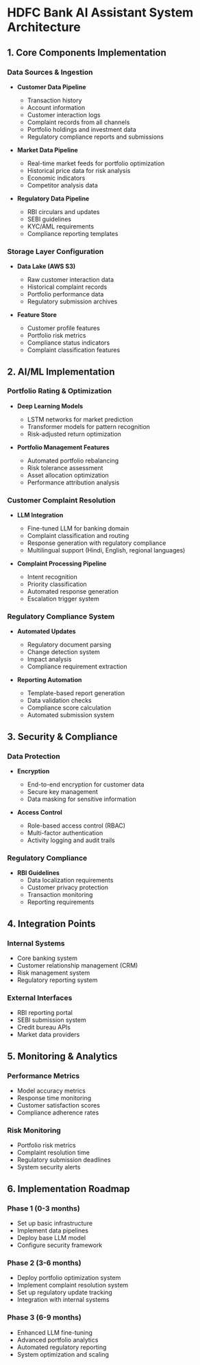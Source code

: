 # HDFC Bank AI Assistant System Architecture

## 1. Core Components Implementation

### Data Sources & Ingestion
- **Customer Data Pipeline**
  - Transaction history
  - Account information
  - Customer interaction logs
  - Complaint records from all channels
  - Portfolio holdings and investment data
  - Regulatory compliance reports and submissions

- **Market Data Pipeline**
  - Real-time market feeds for portfolio optimization
  - Historical price data for risk analysis
  - Economic indicators
  - Competitor analysis data

- **Regulatory Data Pipeline**
  - RBI circulars and updates
  - SEBI guidelines
  - KYC/AML requirements
  - Compliance reporting templates

### Storage Layer Configuration
- **Data Lake (AWS S3)**
  - Raw customer interaction data
  - Historical complaint records
  - Portfolio performance data
  - Regulatory submission archives

- **Feature Store**
  - Customer profile features
  - Portfolio risk metrics
  - Compliance status indicators
  - Complaint classification features

## 2. AI/ML Implementation

### Portfolio Rating & Optimization
- **Deep Learning Models**
  - LSTM networks for market prediction
  - Transformer models for pattern recognition
  - Risk-adjusted return optimization

- **Portfolio Management Features**
  - Automated portfolio rebalancing
  - Risk tolerance assessment
  - Asset allocation optimization
  - Performance attribution analysis

### Customer Complaint Resolution
- **LLM Integration**
  - Fine-tuned LLM for banking domain
  - Complaint classification and routing
  - Response generation with regulatory compliance
  - Multilingual support (Hindi, English, regional languages)

- **Complaint Processing Pipeline**
  - Intent recognition
  - Priority classification
  - Automated response generation
  - Escalation trigger system

### Regulatory Compliance System
- **Automated Updates**
  - Regulatory document parsing
  - Change detection system
  - Impact analysis
  - Compliance requirement extraction

- **Reporting Automation**
  - Template-based report generation
  - Data validation checks
  - Compliance score calculation
  - Automated submission system

## 3. Security & Compliance

### Data Protection
- **Encryption**
  - End-to-end encryption for customer data
  - Secure key management
  - Data masking for sensitive information

- **Access Control**
  - Role-based access control (RBAC)
  - Multi-factor authentication
  - Activity logging and audit trails

### Regulatory Compliance
- **RBI Guidelines**
  - Data localization requirements
  - Customer privacy protection
  - Transaction monitoring
  - Reporting requirements

## 4. Integration Points

### Internal Systems
- Core banking system
- Customer relationship management (CRM)
- Risk management system
- Regulatory reporting system

### External Interfaces
- RBI reporting portal
- SEBI submission system
- Credit bureau APIs
- Market data providers

## 5. Monitoring & Analytics

### Performance Metrics
- Model accuracy metrics
- Response time monitoring
- Customer satisfaction scores
- Compliance adherence rates

### Risk Monitoring
- Portfolio risk metrics
- Complaint resolution time
- Regulatory submission deadlines
- System security alerts

## 6. Implementation Roadmap

### Phase 1 (0-3 months)
- Set up basic infrastructure
- Implement data pipelines
- Deploy base LLM model
- Configure security framework

### Phase 2 (3-6 months)
- Deploy portfolio optimization system
- Implement complaint resolution system
- Set up regulatory update tracking
- Integration with internal systems

### Phase 3 (6-9 months)
- Enhanced LLM fine-tuning
- Advanced portfolio analytics
- Automated regulatory reporting
- System optimization and scaling

